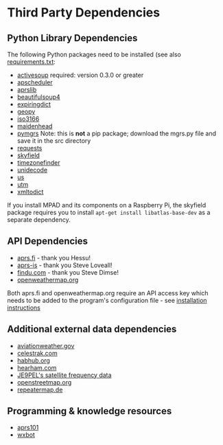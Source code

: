 # Third Party Dependencies

## Python Library Dependencies

The following Python packages need to be installed (see also [requirements.txt](../requirements.txt):

- [activesoup](https://github.com/jelford/activesoup) required: version 0.3.0 or greater
- [apscheduler](https://github.com/agronholm/apscheduler)
- [aprslib](https://github.com/rossengeorgiev/aprs-python)
- [beautifulsoup4](https://www.crummy.com/software/BeautifulSoup/)
- [expiringdict](https://pypi.org/project/expiringdict/)
- [geopy](https://github.com/geopy/geopy)
- [iso3166](https://github.com/deactivated/python-iso3166)
- [maidenhead](https://github.com/space-physics/maidenhead)
- [pymgrs](https://github.com/aydink/pymgrs) Note: this is __not__ a pip package; download the mgrs.py file and save it in the src directory
- [requests](https://github.com/psf/requests)
- [skyfield](https://github.com/skyfielders/python-skyfield)
- [timezonefinder](https://github.com/MrMinimal64/timezonefinder)
- [unidecode](https://github.com/avian2/unidecode)
- [us](https://github.com/unitedstates/python-us)
- [utm](https://github.com/Turbo87/utm)
- [xmltodict](https://github.com/martinblech/xmltodict)

If you install MPAD and its components on a Raspberry Pi, the skyfield package requires you to install ```apt-get install libatlas-base-dev``` as a separate dependency.

## API Dependencies

- [aprs.fi](https://aprs.fi/page/api) - thank you Hessu!
- [aprs-is](http://www.aprs-is.net/Default.aspx) - thank you Steve Loveall!
- [findu.com](https://www.findu.com) - thank you Steve Dimse!
- [openweathermap.org](https://www.openweathermap.org)

Both aprs.fi and openweathermap.org require an API access key which needs to be added to the program's configuration file - see [installation instructions](INSTALLATION.md)

## Additional external data dependencies

- [aviationweather.gov](https://www.aviationweather.gov)
- [celestrak.com](https://www.celestrak.com)
- [habhub.org](habhub.org)
- [hearham.com](https://www.hearham.com)
- [JE9PEL's satellite frequency data](http://www.ne.jp/asahi/hamradio/je9pel/satslist.htm)
- [openstreetmap.org](https://www.openstreetmap.org)
- [repeatermap.de](https://www.repeatermap.de)

## Programming & knowledge resources

- [aprs101](http://www.aprs.org/doc/APRS101.PDF)
- [wxbot](https://sites.google.com/site/ki6wjp/wxbot)
